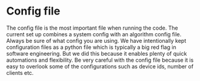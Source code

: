 # Config file
The config file is the most important file when running the code. The current set up combines a system config with an algorithm config file. Always be sure of what config you are using. We have intentionally kept configuration files as a python file which is typically a big red flag in software engineering. But we did this because it enables plenty of quick automations and flexibility. Be very careful with the config file because it is easy to overlook some of the configurations such as device ids, number of clients etc.